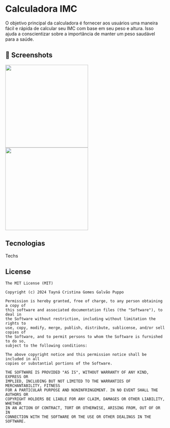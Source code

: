 # Calculadora IMC
O objetivo principal da calculadora é fornecer aos usuários uma maneira fácil e rápida de calcular seu IMC com base em seu peso e altura. Isso ajuda a conscientizar sobre a importância de manter um peso saudável para a saúde.

## :camera_flash: Screenshots
<img src="https://github.com/Taypuppo/calculadoraimc/assets/154562117/c53a7285-f00c-46cd-b4a1-0fab2c7d9289" width=260/>  <img src="https://github.com/Taypuppo/calculadoraimc/assets/154562117/b6be9a30-08d7-4a65-bf69-1f5df6dc633c" width=260/>

## Tecnologias
Techs


## License
```
The MIT License (MIT)

Copyright (c) 2024 Tayná Cristina Gomes Galvão Puppo

Permission is hereby granted, free of charge, to any person obtaining a copy of
this software and associated documentation files (the "Software"), to deal in
the Software without restriction, including without limitation the rights to
use, copy, modify, merge, publish, distribute, sublicense, and/or sell copies of
the Software, and to permit persons to whom the Software is furnished to do so,
subject to the following conditions:

The above copyright notice and this permission notice shall be included in all
copies or substantial portions of the Software.

THE SOFTWARE IS PROVIDED "AS IS", WITHOUT WARRANTY OF ANY KIND, EXPRESS OR
IMPLIED, INCLUDING BUT NOT LIMITED TO THE WARRANTIES OF MERCHANTABILITY, FITNESS
FOR A PARTICULAR PURPOSE AND NONINFRINGEMENT. IN NO EVENT SHALL THE AUTHORS OR
COPYRIGHT HOLDERS BE LIABLE FOR ANY CLAIM, DAMAGES OR OTHER LIABILITY, WHETHER
IN AN ACTION OF CONTRACT, TORT OR OTHERWISE, ARISING FROM, OUT OF OR IN
CONNECTION WITH THE SOFTWARE OR THE USE OR OTHER DEALINGS IN THE SOFTWARE.
```
